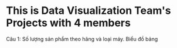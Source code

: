 # This is Data Visualization Team's Projects with 4 members
Câu 1: Số lượng sản phẩm theo hãng và loại máy. Biểu đồ bảng
